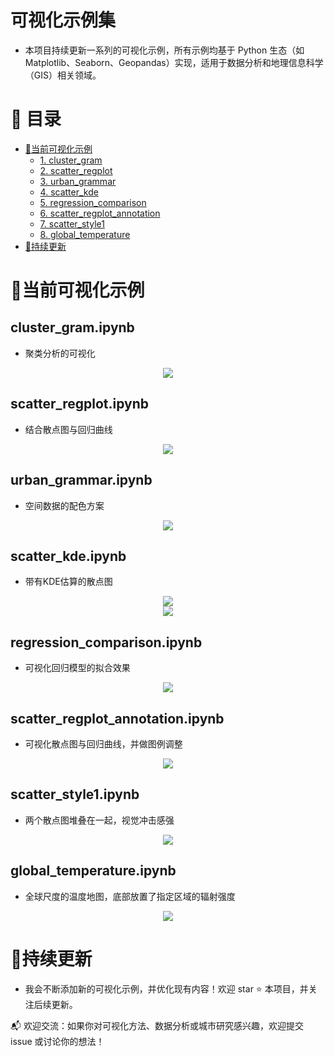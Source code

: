 # 可视化示例集

- 本项目持续更新一系列的可视化示例，所有示例均基于 Python 生态（如 Matplotlib、Seaborn、Geopandas）实现，适用于数据分析和地理信息科学（GIS）相关领域。

# 📖 目录

- [📌当前可视化示例](#当前可视化示例)
  - [1. cluster_gram](#cluster_gramipynb)
  - [2. scatter_regplot](#scatter_regplotipynb)
  - [3. urban_grammar](#urban_grammaripynb)
  - [4. scatter_kde](#scatter_kdeipynb)
  - [5. regression_comparison](#regression_comparisonipynb)
  - [6. scatter_regplot_annotation](#scatter_regplot_annotationipynb)
  - [7. scatter_style1](#scatter_style1ipynb)
  - [8. global_temperature](#global_temperatureipynb)
- [🚀持续更新](#持续更新)

# 📌当前可视化示例

## cluster_gram.ipynb
- 聚类分析的可视化
<center><img src="fig/cluster_gram.png"></center> 

## scatter_regplot.ipynb
- 结合散点图与回归曲线
<center><img src="fig/scatter_regplot.png"></center> 

## urban_grammar.ipynb
- 空间数据的配色方案
<center><img src="fig/urban_grammar.png"></center>

## scatter_kde.ipynb
- 带有KDE估算的散点图
<center><img src="fig/scatter_kde1.png"></center>
<center><img src="fig/scatter_kde2.png"></center>

## regression_comparison.ipynb
- 可视化回归模型的拟合效果
<center><img src="fig/regression_comparison.png"></center>

## scatter_regplot_annotation.ipynb
- 可视化散点图与回归曲线，并做图例调整
<center><img src="fig/scatter_regplot_annotation.png"></center>

## scatter_style1.ipynb
- 两个散点图堆叠在一起，视觉冲击感强
<center><img src="fig/scatter_style1.png"></center>

## global_temperature.ipynb
- 全球尺度的温度地图，底部放置了指定区域的辐射强度
<center><img src="fig/global_temperature.png"></center>

# 🚀持续更新

- 我会不断添加新的可视化示例，并优化现有内容！欢迎 star ⭐ 本项目，并关注后续更新。  

📬 欢迎交流：如果你对可视化方法、数据分析或城市研究感兴趣，欢迎提交 issue 或讨论你的想法！
